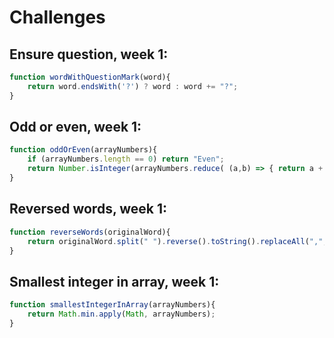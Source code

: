 # Challenges

## Ensure question, week 1:
```javascript
function wordWithQuestionMark(word){
    return word.endsWith('?') ? word : word += "?";
}
```
## Odd or even, week 1:
```javascript
function oddOrEven(arrayNumbers){
    if (arrayNumbers.length == 0) return "Even";
    return Number.isInteger(arrayNumbers.reduce( (a,b) => { return a + b;} ) / 2 ) ? "Even" : "Odd";
}
```

## Reversed words, week 1:
```javascript
function reverseWords(originalWord){
    return originalWord.split(" ").reverse().toString().replaceAll(",", " ");
}
```

## Smallest integer in array, week 1:
```javascript
function smallestIntegerInArray(arrayNumbers){
    return Math.min.apply(Math, arrayNumbers);
}
```
